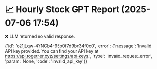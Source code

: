 # 📈 Hourly Stock GPT Report (2025-07-06 17:54)

❌ LLM returned no valid response.

{'id': 'o21jLqw-4YNCb4-95b0f7d9bc34f0c0', 'error': {'message': 'Invalid API key provided. You can find your API key at https://api.together.xyz/settings/api-keys.', 'type': 'invalid_request_error', 'param': None, 'code': 'invalid_api_key'}}